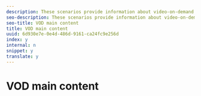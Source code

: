 ```yaml
---
description: These scenarios provide information about video-on-demand (VOD) content.
seo-description: These scenarios provide information about video-on-demand (VOD) content.
seo-title: VOD main content
title: VOD main content
uuid: 6d930e7e-0e4d-486d-9161-ca24fc9e256d
index: y
internal: n
snippet: y
translate: y
---
```


# VOD main content


